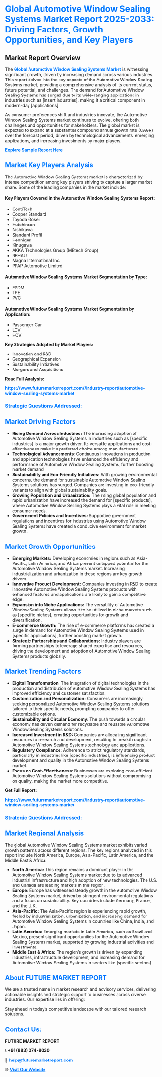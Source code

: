 <h1 style="color: #007BFF;">Global Automotive Window Sealing Systems Market Report 2025-2033: Driving Factors, Growth Opportunities, and Key Players</h1>

<section id="overview">
<h2>Market Report Overview</h2>
<p>The <a href="https://www.futuremarketreport.com//industry-report/automotive-window-sealing-systems-market" style="color: #007BFF; text-decoration: none;"><strong>Global Automotive Window Sealing Systems Market</strong></a> is witnessing significant growth, driven by increasing demand across various industries. This report delves into the key aspects of the Automotive Window Sealing Systems market, providing a comprehensive analysis of its current status, future potential, and challenges. The demand for Automotive Window Sealing Systems has surged due to its wide-ranging applications in industries such as [insert industries], making it a critical component in modern-day [applications].</p>
<p>As consumer preferences shift and industries innovate, the Automotive Window Sealing Systems market continues to evolve, offering both challenges and opportunities for stakeholders. The global market is expected to expand at a substantial compound annual growth rate (CAGR) over the forecast period, driven by technological advancements, emerging applications, and increasing investments by major players.</p>
</section>

<section id="overview">
<p><a href="https://www.futuremarketreport.com//request-sample/reportId=86788" style="color: #007BFF; text-decoration: none;"><strong>Explore Sample Report Here</strong></a></p>
</section>

<section id="key-players">
<h2 style="color: #007BFF;">Market Key Players Analysis</h2>
<p>The Automotive Window Sealing Systems market is characterized by intense competition among key players striving to capture a larger market share. Some of the leading companies in the market include:</p>
<h4>Key Players Covered in the Automotive Window Sealing Systems Report:</h4>
<ul><li>ContiTech</li><li>Cooper Standard</li><li>Toyoda Gosei</li><li>Hutchinson</li><li>Nishikawa</li><li>Standard Profil</li><li>Henniges</li><li>Kinugawa</li><li>AKKA Technologies Group (MBtech Group)</li><li>REHAU</li><li>Magna International Inc.</li><li>PPAP Automotive Limited</li></ul>
<h4>Automotive Window Sealing Systems Market Segmentation by Type:</h4>
<ul><li>EPDM</li><li>TPE</li><li>PVC</li></ul>

<h4>Automotive Window Sealing Systems Market Segmentation by Application:</h4>
<ul><li>Passenger Car</li><li>LCV</li><li>HCV</li></ul>
<p><strong>Key Strategies Adopted by Market Players:</strong></p>
<ul>
<li>Innovation and R&D</li>
<li>Geographical Expansion</li>
<li>Sustainability Initiatives</li>
<li>Mergers and Acquisitions</li>
</ul>
</section>

<section>
<p><strong>Read Full Analysis: </strong></p><a href="https://www.futuremarketreport.com//industry-report/automotive-window-sealing-systems-market" style="color: #007BFF; text-decoration: none;"><strong>https://www.futuremarketreport.com//industry-report/automotive-window-sealing-systems-market</strong></a>
<h3 style="color: #007BFF;">Strategic Questions Addressed:</h3>
</section>

<section id="driving-factors">
<h2 style="color: #007BFF;">Market Driving Factors</h2>
<ul>
<li><strong>Rising Demand Across Industries:</strong> The increasing adoption of Automotive Window Sealing Systems in industries such as [specific industries] is a major growth driver. Its versatile applications and cost-effectiveness make it a preferred choice among manufacturers.</li>
<li><strong>Technological Advancements:</strong> Continuous innovations in production and application technologies have enhanced the efficiency and performance of Automotive Window Sealing Systems, further boosting market demand.</li>
<li><strong>Sustainability and Eco-Friendly Initiatives:</strong> With growing environmental concerns, the demand for sustainable Automotive Window Sealing Systems solutions has surged. Companies are investing in eco-friendly variants to align with global sustainability goals.</li>
<li><strong>Growing Population and Urbanization:</strong> The rising global population and rapid urbanization have increased the demand for [specific products], where Automotive Window Sealing Systems plays a vital role in meeting consumer needs.</li>
<li><strong>Government Policies and Incentives:</strong> Supportive government regulations and incentives for industries using Automotive Window Sealing Systems have created a conducive environment for market growth.</li>
</ul>
</section>

<section id="growth-opportunities">
<h2 style="color: #007BFF;">Market Growth Opportunities</h2>
<ul>
<li><strong>Emerging Markets:</strong> Developing economies in regions such as Asia-Pacific, Latin America, and Africa present untapped potential for the Automotive Window Sealing Systems market. Increasing industrialization and urbanization in these regions are key growth drivers.</li>
<li><strong>Innovative Product Development:</strong> Companies investing in R&D to create innovative Automotive Window Sealing Systems products with enhanced features and applications are likely to gain a competitive edge.</li>
<li><strong>Expansion into Niche Applications:</strong> The versatility of Automotive Window Sealing Systems allows it to be utilized in niche markets such as [specific niches], creating opportunities for growth and diversification.</li>
<li><strong>E-commerce Growth:</strong> The rise of e-commerce platforms has created a surge in demand for Automotive Window Sealing Systems used in [specific applications], further boosting market growth.</li>
<li><strong>Strategic Partnerships and Collaborations:</strong> Industry players are forming partnerships to leverage shared expertise and resources, driving the development and adoption of Automotive Window Sealing Systems products globally.</li>
</ul>
</section>

<section id="trending-factors">
<h2 style="color: #007BFF;">Market Trending Factors</h2>
<ul>
<li><strong>Digital Transformation:</strong> The integration of digital technologies in the production and distribution of Automotive Window Sealing Systems has improved efficiency and customer satisfaction.</li>
<li><strong>Customization and Personalization:</strong> Consumers are increasingly seeking personalized Automotive Window Sealing Systems solutions tailored to their specific needs, prompting companies to offer customizable options.</li>
<li><strong>Sustainability and Circular Economy:</strong> The push towards a circular economy has driven demand for recyclable and reusable Automotive Window Sealing Systems solutions.</li>
<li><strong>Increased Investment in R&D:</strong> Companies are allocating significant resources to research and development, resulting in breakthroughs in Automotive Window Sealing Systems technology and applications.</li>
<li><strong>Regulatory Compliance:</strong> Adherence to strict regulatory standards, particularly in industries like [specific industries], is influencing product development and quality in the Automotive Window Sealing Systems market.</li>
<li><strong>Focus on Cost-Effectiveness:</strong> Businesses are exploring cost-efficient Automotive Window Sealing Systems solutions without compromising on quality, making the market more competitive.</li>
</ul>
</section>

<section>
<p><strong>Get Full Report: </strong></p><a href="https://www.futuremarketreport.com//industry-report/automotive-window-sealing-systems-market" style="color: #007BFF; text-decoration: none;"><strong>https://www.futuremarketreport.com//industry-report/automotive-window-sealing-systems-market</strong></a>
<h3 style="color: #007BFF;">Strategic Questions Addressed:</h3>
</section>


<section id="regional-analysis">
<h2 style="color: #007BFF;">Market Regional Analysis</h2>
<p>The global Automotive Window Sealing Systems market exhibits varied growth patterns across different regions. The key regions analyzed in this report include North America, Europe, Asia-Pacific, Latin America, and the Middle East & Africa:</p>
<ul>
<li><strong>North America:</strong> This region remains a dominant player in the Automotive Window Sealing Systems market due to its advanced industrial infrastructure and high adoption of new technologies. The U.S. and Canada are leading markets in this region.</li>
<li><strong>Europe:</strong> Europe has witnessed steady growth in the Automotive Window Sealing Systems market, driven by stringent environmental regulations and a focus on sustainability. Key countries include Germany, France, and the U.K.</li>
<li><strong>Asia-Pacific:</strong> The Asia-Pacific region is experiencing rapid growth, fueled by industrialization, urbanization, and increasing demand for Automotive Window Sealing Systems in countries like China, India, and Japan.</li>
<li><strong>Latin America:</strong> Emerging markets in Latin America, such as Brazil and Mexico, present significant opportunities for the Automotive Window Sealing Systems market, supported by growing industrial activities and investments.</li>
<li><strong>Middle East & Africa:</strong> The region’s growth is driven by expanding industries, infrastructure development, and increasing demand for Automotive Window Sealing Systems in sectors like [specific sectors].</li>
</ul>
</section>

<footer>
<h2 style="color: #007BFF;">About FUTURE MARKET REPORT</h2>
<p>We are a trusted name in market research and advisory services, delivering actionable insights and strategic support to businesses across diverse industries. Our expertise lies in offering:</p>

<p>Stay ahead in today’s competitive landscape with our tailored research solutions.</p>

<h2 style="color: #007BFF;">Contact Us:</h2>
<p><strong>FUTURE MARKET REPORT</strong></p>
<p>📞 <strong>+91 (883) 074-8030</strong></p>
<p>📧 <strong><a href="mailto:help@futuremarketreport.com" style="color: #007BFF;">help@futuremarketreport.com</a></strong></p>
<p>🌐 <strong><a href="https://www.futuremarketreport.com/" style="color: #007BFF;">Visit Our Website</a></strong></p>
</footer>